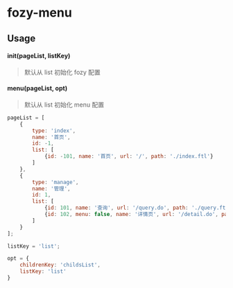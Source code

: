 # fozy-menu

## Usage

#### init(pageList, listKey)
> 默认从 list 初始化 fozy 配置

####  menu(pageList, opt)
> 默认从 list 初始化 menu 配置

```javascript
pageList = [
    {
        type: 'index',
        name: '首页',
        id: -1,
        list: [
            {id: -101, name: '首页', url: '/', path: './index.ftl'}
        ]
    },
    {
        type: 'manage',
        name: '管理',
        id: 1,
        list: [
            {id: 101, name: '查询', url: '/query.do', path: './query.ftl'},
            {id: 102, menu: false, name: '详情页', url: '/detail.do', path: './detail.ftl'}
        ]
    }
];

listKey = 'list';

opt = {
    childrenKey: 'childsList',
    listKey: 'list'
}
```